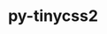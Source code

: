 ---
title: "py-tinycss2"
layout: cache
categories: [package, v0.22.5]
meta: {"compilers": ["gcc@=11.1.0", "gcc@=11.4.0", "gcc@=9.4.0", "oneapi@=2024.0.0"], "num_specs": 8, "num_specs_by_stack": {"data-vis-sdk": 2, "e4s": 2, "e4s-neoverse-v2": 1, "e4s-neoverse_v1": 1, "e4s-oneapi": 1, "e4s-power": 1, "root": 8}, "oss": ["ubuntu20.04", "ubuntu22.04"], "platforms": ["linux"], "stacks": ["data-vis-sdk", "e4s", "e4s-neoverse-v2", "e4s-neoverse_v1", "e4s-oneapi", "e4s-power", "root"], "targets": ["neoverse_v1", "neoverse_v2", "ppc64le", "x86_64_v3"], "versions": ["1.2.1"]}
spec_details: [{"compiler": "gcc@=11.1.0", "hash": "3lrrqi45td22g6odvtaewyj3gxikkfub", "os": "ubuntu20.04", "platform": "linux", "size": "-", "stacks": ["data-vis-sdk", "root"], "tarball": "https://binaries.spack.io/v0.22.5/build_cache/linux-ubuntu20.04-x86_64_v3/gcc-11.1.0/py-tinycss2-1.2.1/linux-ubuntu20.04-x86_64_v3-gcc-11.1.0-py-tinycss2-1.2.1-3lrrqi45td22g6odvtaewyj3gxikkfub.spack", "target": "x86_64_v3", "variants": ["build_system=python_pip"], "versions": ["1.2.1"]}, {"compiler": "gcc@=11.1.0", "hash": "4w6uiqnls34ervst4q3ayfnjcmvqxzch", "os": "ubuntu20.04", "platform": "linux", "size": "-", "stacks": ["data-vis-sdk", "root"], "tarball": "https://binaries.spack.io/v0.22.5/build_cache/linux-ubuntu20.04-x86_64_v3/gcc-11.1.0/py-tinycss2-1.2.1/linux-ubuntu20.04-x86_64_v3-gcc-11.1.0-py-tinycss2-1.2.1-4w6uiqnls34ervst4q3ayfnjcmvqxzch.spack", "target": "x86_64_v3", "variants": ["build_system=python_pip"], "versions": ["1.2.1"]}, {"compiler": "gcc@=11.4.0", "hash": "5dcbo4in2eavj73juvk7772r22mspjmv", "os": "ubuntu22.04", "platform": "linux", "size": "-", "stacks": ["e4s", "root"], "tarball": "https://binaries.spack.io/v0.22.5/build_cache/linux-ubuntu22.04-x86_64_v3/gcc-11.4.0/py-tinycss2-1.2.1/linux-ubuntu22.04-x86_64_v3-gcc-11.4.0-py-tinycss2-1.2.1-5dcbo4in2eavj73juvk7772r22mspjmv.spack", "target": "x86_64_v3", "variants": ["build_system=python_pip"], "versions": ["1.2.1"]}, {"compiler": "gcc@=11.4.0", "hash": "67evdgphq75w5i6hmc3a7aq3p4zcdtgx", "os": "ubuntu22.04", "platform": "linux", "size": "-", "stacks": ["e4s-neoverse-v2", "root"], "tarball": "https://binaries.spack.io/v0.22.5/build_cache/linux-ubuntu22.04-neoverse_v2/gcc-11.4.0/py-tinycss2-1.2.1/linux-ubuntu22.04-neoverse_v2-gcc-11.4.0-py-tinycss2-1.2.1-67evdgphq75w5i6hmc3a7aq3p4zcdtgx.spack", "target": "neoverse_v2", "variants": ["build_system=python_pip"], "versions": ["1.2.1"]}, {"compiler": "oneapi@=2024.0.0", "hash": "7yscrqbppuwrpqkk6imbmpukzhthqju2", "os": "ubuntu22.04", "platform": "linux", "size": "-", "stacks": ["e4s-oneapi", "root"], "tarball": "https://binaries.spack.io/v0.22.5/build_cache/linux-ubuntu22.04-x86_64_v3/oneapi-2024.0.0/py-tinycss2-1.2.1/linux-ubuntu22.04-x86_64_v3-oneapi-2024.0.0-py-tinycss2-1.2.1-7yscrqbppuwrpqkk6imbmpukzhthqju2.spack", "target": "x86_64_v3", "variants": ["build_system=python_pip"], "versions": ["1.2.1"]}, {"compiler": "gcc@=9.4.0", "hash": "igd3ou4352ndcqhg4ckcp47zk4t7jert", "os": "ubuntu20.04", "platform": "linux", "size": "-", "stacks": ["e4s-power", "root"], "tarball": "https://binaries.spack.io/v0.22.5/build_cache/linux-ubuntu20.04-ppc64le/gcc-9.4.0/py-tinycss2-1.2.1/linux-ubuntu20.04-ppc64le-gcc-9.4.0-py-tinycss2-1.2.1-igd3ou4352ndcqhg4ckcp47zk4t7jert.spack", "target": "ppc64le", "variants": ["build_system=python_pip"], "versions": ["1.2.1"]}, {"compiler": "gcc@=11.4.0", "hash": "uulvycfqjjajg3eqxseuitrwb7lnb7oq", "os": "ubuntu22.04", "platform": "linux", "size": "-", "stacks": ["e4s", "root"], "tarball": "https://binaries.spack.io/v0.22.5/build_cache/linux-ubuntu22.04-x86_64_v3/gcc-11.4.0/py-tinycss2-1.2.1/linux-ubuntu22.04-x86_64_v3-gcc-11.4.0-py-tinycss2-1.2.1-uulvycfqjjajg3eqxseuitrwb7lnb7oq.spack", "target": "x86_64_v3", "variants": ["build_system=python_pip"], "versions": ["1.2.1"]}, {"compiler": "gcc@=11.4.0", "hash": "vtrhpmszng4eiv7hoz2wlg6y3m4xbxuv", "os": "ubuntu22.04", "platform": "linux", "size": "-", "stacks": ["e4s-neoverse_v1", "root"], "tarball": "https://binaries.spack.io/v0.22.5/build_cache/linux-ubuntu22.04-neoverse_v1/gcc-11.4.0/py-tinycss2-1.2.1/linux-ubuntu22.04-neoverse_v1-gcc-11.4.0-py-tinycss2-1.2.1-vtrhpmszng4eiv7hoz2wlg6y3m4xbxuv.spack", "target": "neoverse_v1", "variants": ["build_system=python_pip"], "versions": ["1.2.1"]}]
---